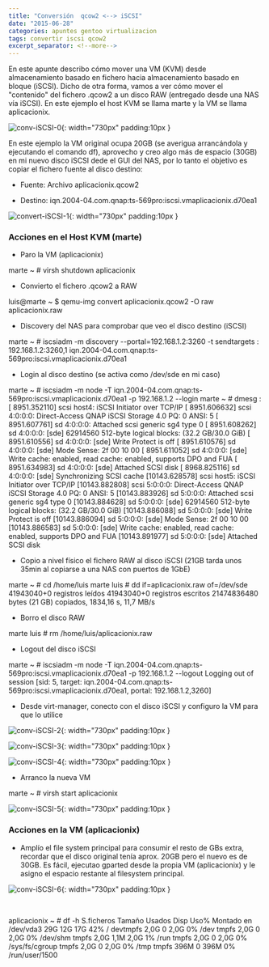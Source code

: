 ```yaml
---
title: "Conversión  qcow2 <--> iSCSI"
date: "2015-06-28"
categories: apuntes gentoo virtualizacion
tags: convertir iscsi qcow2
excerpt_separator: <!--more-->
---
```


En este apunte describo cómo mover una VM (KVM) desde almacenamiento basado en fichero hacia almacenamiento basado en bloque (iSCSI). Dicho de otra forma, vamos a ver cómo mover el "contenido" del fichero .qcow2 a un disco RAW (entregado desde una NAS vía iSCSI). En este ejemplo el host KVM se llama marte y la VM se llama aplicacionix.

![conv-iSCSI-0](/assets/img/original/conv-iSCSI-0-1024x864.png){: width="730px" padding:10px }

En este ejemplo la VM original ocupa 20GB (se averigua arrancándola y ejecutando el comando df), aprovecho y creo algo más de espacio (30GB) en mi nuevo disco iSCSI dede el GUI del NAS, por lo tanto el objetivo es copiar el fichero fuente al disco destino:

- Fuente: Archivo aplicacionix.qcow2
    
- Destino: iqn.2004-04.com.qnap:ts-569pro:iscsi.vmaplicacionix.d70ea1
    

![convert-iSCSI-1](/assets/img/original/convert-iSCSI-1.png){: width="730px" padding:10px }

### Acciones en el Host KVM (marte)

- Paro la VM (aplicacionix)

marte ~ # virsh shutdown aplicacionix

- Convierto el fichero .qcow2 a RAW

luis@marte ~ $ qemu-img convert aplicacionix.qcow2 -O raw aplicacionix.raw

- Discovery del NAS para comprobar que veo el disco destino (iSCSI)

marte ~ # iscsiadm -m discovery --portal=192.168.1.2:3260 -t sendtargets
:
192.168.1.2:3260,1 iqn.2004-04.com.qnap:ts-569pro:iscsi.vmaplicacionix.d70ea1

- Login al disco destino (se activa como /dev/sde en mi caso)

marte ~ # iscsiadm -m node -T iqn.2004-04.com.qnap:ts-569pro:iscsi.vmaplicacionix.d70ea1 -p 192.168.1.2 --login
marte ~ # dmesg
:
[ 8951.352110] scsi host4: iSCSI Initiator over TCP/IP
[ 8951.606632] scsi 4:0:0:0: Direct-Access     QNAP     iSCSI Storage    4.0  PQ: 0 ANSI: 5
[ 8951.607761] sd 4:0:0:0: Attached scsi generic sg4 type 0
[ 8951.608262] sd 4:0:0:0: [sde] 62914560 512-byte logical blocks: (32.2 GB/30.0 GiB)
[ 8951.610556] sd 4:0:0:0: [sde] Write Protect is off
[ 8951.610576] sd 4:0:0:0: [sde] Mode Sense: 2f 00 10 00
[ 8951.611052] sd 4:0:0:0: [sde] Write cache: enabled, read cache: enabled, supports DPO and FUA
[ 8951.634983] sd 4:0:0:0: [sde] Attached SCSI disk
[ 8968.825116] sd 4:0:0:0: [sde] Synchronizing SCSI cache
[10143.628578] scsi host5: iSCSI Initiator over TCP/IP
[10143.882808] scsi 5:0:0:0: Direct-Access     QNAP     iSCSI Storage    4.0  PQ: 0 ANSI: 5
[10143.883926] sd 5:0:0:0: Attached scsi generic sg4 type 0
[10143.884628] sd 5:0:0:0: [sde] 62914560 512-byte logical blocks: (32.2 GB/30.0 GiB)
[10143.886088] sd 5:0:0:0: [sde] Write Protect is off
[10143.886094] sd 5:0:0:0: [sde] Mode Sense: 2f 00 10 00
[10143.886583] sd 5:0:0:0: [sde] Write cache: enabled, read cache: enabled, supports DPO and FUA
[10143.891977] sd 5:0:0:0: [sde] Attached SCSI disk

- Copio a nivel físico el fichero RAW al disco iSCSI (21GB tarda unos 35min al copiarse a una NAS con puertos de 1GbE)

marte ~ # cd /home/luis
marte luis # dd if=aplicacionix.raw of=/dev/sde
41943040+0 registros leídos
41943040+0 registros escritos
21474836480 bytes (21 GB) copiados, 1834,16 s, 11,7 MB/s

- Borro el disco RAW

marte luis # rm /home/luis/aplicacionix.raw

- Logout del disco iSCSI

marte ~ # iscsiadm -m node -T iqn.2004-04.com.qnap:ts-569pro:iscsi.vmaplicacionix.d70ea1 -p 192.168.1.2 --logout
Logging out of session [sid: 5, target: iqn.2004-04.com.qnap:ts-569pro:iscsi.vmaplicacionix.d70ea1, portal: 192.168.1.2,3260]

- Desde virt-manager, conecto con el disco iSCSI y configuro la VM para que lo utilice

![conv-iSCSI-2](/assets/img/original/conv-iSCSI-2-1024x719.png){: width="730px" padding:10px }

![conv-iSCSI-3](/assets/img/original/conv-iSCSI-3-1024x689.png){: width="730px" padding:10px }

![conv-iSCSI-4](/assets/img/original/conv-iSCSI-4-1024x694.png){: width="730px" padding:10px }

- Arranco la nueva VM

marte ~ # virsh start aplicacionix

![conv-iSCSI-5](/assets/img/original/conv-iSCSI-5.png){: width="730px" padding:10px }

### Acciones en la VM (aplicacionix)

- Amplío el file system principal para consumir el resto de GBs extra, recordar que el disco original tenía aprox. 20GB pero el nuevo es de 30GB. Es fácil, ejecutao gparted desde la propia VM (aplicacionix) y le asigno el espacio restante al filesystem principal.

![conv-iSCSI-6](/assets/img/original/conv-iSCSI-6.png){: width="730px" padding:10px }

 

aplicacionix ~ # df -h
S.ficheros                  Tamaño Usados  Disp Uso% Montado en
/dev/vda3                      29G    12G   17G  42% /
devtmpfs                      2,0G      0  2,0G   0% /dev
tmpfs                         2,0G      0  2,0G   0% /dev/shm
tmpfs                         2,0G   1,1M  2,0G   1% /run
tmpfs                         2,0G      0  2,0G   0% /sys/fs/cgroup
tmpfs                         2,0G      0  2,0G   0% /tmp
tmpfs                         396M      0  396M   0% /run/user/1500
